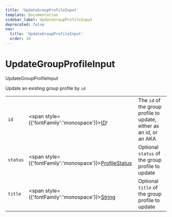 ```yaml
---
title: 'UpdateGroupProfileInput'
template: Documentation
sidebar_label: UpdateGroupProfileInput
deprecated: false
nav:
  title: 'UpdateGroupProfileInput'
  order: 10
---
```


# UpdateGroupProfileInput

<div style={{'fontFamily':'monospace'}}><span style={{'fontSize':'1.5rem','fontWeight':500}}>UpdateGroupProfileInput</span></div>



Update an existing group profile by `id`

| | | |
| -- | -- | -- |
| `id` | <span style={{'fontFamily':'monospace'}}><a href="/guardrails/docs/reference/graphql/scalar/ID">ID</a>!</span> | The `id` of the group profile to update, either as an id, or an AKA |
| `status` | <span style={{'fontFamily':'monospace'}}><a href="/guardrails/docs/reference/graphql/enum/ProfileStatus">ProfileStatus</a></span> | Optional `status` of the group profile to update |
| `title` | <span style={{'fontFamily':'monospace'}}><a href="/guardrails/docs/reference/graphql/scalar/String">String</a></span> | Optional `title` of the group profile to update |